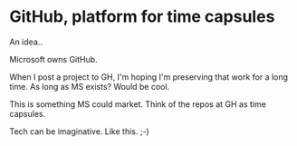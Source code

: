 # GitHub, platform for time capsules
An idea..

Microsoft owns GitHub.

When I post a project to GH, I'm hoping I'm preserving that work for a long time. As long as MS exists? Would be cool.

This is something MS could market. Think of the repos at GH as time capsules. 

Tech can be imaginative. Like this. ;-)

